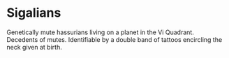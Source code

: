 # Sigalians

Genetically mute hassurians living on a planet in the Vi Quadrant. Decedents of mutes. Identifiable by a double band of tattoos encircling the neck given at birth.&#x20;

